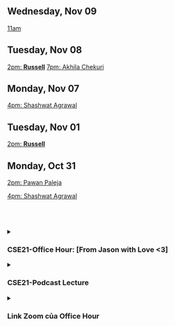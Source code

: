 <!-- OFFICE HOURS VIDEOS  -->

## Wednesday, Nov 09

[11am](https://youtu.be/kxoq9oGNVKc)

## Tuesday, Nov 08

[2pm: **Russell**](https://youtube.com/playlist?list=PL4AmtboypRLarNIbYoOgG88yp9L9uwO-P)
[7pm: Akhila Chekuri](https://youtu.be/UMrIpkItZWk)

## Monday, Nov 07

[4pm: Shashwat Agrawal](https://youtube.com/playlist?list=PL4AmtboypRLbyGw2jR8LicssOkZHiBzrM)

## Tuesday, Nov 01

[2pm: **Russell**](https://youtu.be/GEbbeShGnnU)

## Monday, Oct 31

[2pm: Pawan Paleja](https://youtube.com/playlist?list=PL4AmtboypRLbAxMttHXp-gBUuokbxDaP0)

[4pm: Shashwat Agrawal](https://youtu.be/XVlODgX5zGU)

<br>
<br>
<br>
<!-- OFFICE HOURS ZOOM  -->
<details>
<summary><h3>CSE21-Office Hour: [From Jason with Love <3]</h3></summary>

[**Russell (Tue 2-4PM)**](https://ucsd.zoom.us/j/91503384754)

[**Shashwat Agrawal (Mon 4-5PM)**](https://ucsd.zoom.us/j/8929511298)

[**Shibani Likhite (Wed 9-11Am)**](https://ucsd.zoom.us/j/95362523855)

[**Akhila Chekuri (Tue/Thu 7-8pm)**](https://ucsd.zoom.us/j/95714873414)

[**Zhichao Liu (Fri 5-7PM)**](https://ucsd.zoom.us/j/8753747530)

</details>

<details>
  
<!-- PODCAST  -->
<summary><h3>CSE21-Podcast Lecture</h3></summary>

[**Lecture-CSE21**](https://podcast.ucsd.edu/watch/fa22/cse21_a00)

</details>
  
<!-- PERSONAL ZOOM LINKS  -->
<details>
<summary><h3>Link Zoom của Office Hour</h3></summary>

[Phú Anh](https://ucsd.zoom.us/j/95718967381)

[Thịnh(TBD)]()

[Nhật](https://ucsd.zoom.us/j/6416935627)

[Jason](https://ucsd.zoom.us/j/3844708848)

</details>


